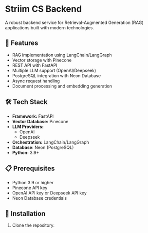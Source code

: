 # Striim CS Backend

A robust backend service for Retrieval-Augmented Generation (RAG) applications built with modern technologies.

## 🚀 Features

- RAG implementation using LangChain/LangGraph
- Vector storage with Pinecone
- REST API with FastAPI
- Multiple LLM support (OpenAI/Deepseek)
- PostgreSQL integration with Neon Database
- Async request handling
- Document processing and embedding generation

## 🛠️ Tech Stack

- **Framework:** FastAPI
- **Vector Database:** Pinecone
- **LLM Providers:** 
  - OpenAI
  - Deepseek
- **Orchestration:** LangChain/LangGraph
- **Database:** Neon (PostgreSQL)
- **Python:** 3.9+

## 📋 Prerequisites

- Python 3.9 or higher
- Pinecone API key
- OpenAI API key or Deepseek API key
- Neon Database credentials

## 🔧 Installation

1. Clone the repository: